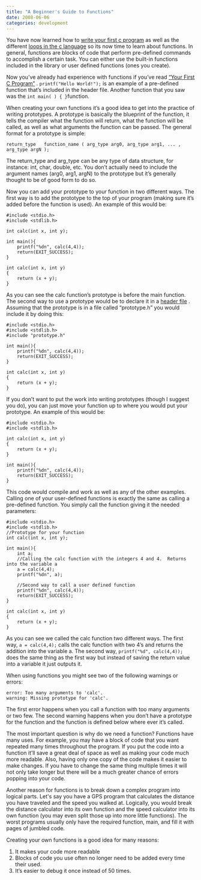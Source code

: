 ```yaml
---
title: "A Beginner's Guide to Functions"
date: 2008-06-06
categories: development
---
```


You have now learned how to  [write your first c program](/posts/your-first-c-program/)  as well as the different  [loops in the c language](/posts/loops-in-c/)  so its now time to learn about functions. In general, functions are blocks of code that perform pre-defined commands to accomplish a certain task. You can either use the built-in functions included in the library or user defined functions (ones you create).

Now you’ve already had experience with functions if you’ve read  [“Your First C Program”](https://web.archive.org/web/20080706104507/http://devjargon.com/tutorials/your-first-c-program/) . `printf("Hello World!");` is an example of a pre-defined function that’s included in the header file. Another function that you saw was the `int main( ) { }`function.

When creating your own functions it’s a good idea to get into the practice of writing prototypes. A prototype is basically the blueprint of the function, it tells the compiler what the function will return, what the function will be called, as well as what arguments the function can be passed. The general format for a prototype is simple:
```
return_type   function_name ( arg_type arg0, arg_type arg1, ... , arg_type argN );
```
The return_type and arg_type can be any type of data structure, for instance: int, char, double, etc. You don’t actually need to include the argument names (arg0, arg1, argN) to the prototype but it’s generally thought to be of good form to do so.

Now you can add your prototype to your function in two different ways. The first way is to add the prototype to the top of your program (making sure it’s added before the function is used). An example of this would be:

```
#include <stdio.h>
#include <stdlib.h>

int calc(int x, int y);

int main(){
    printf("%dn", calc(4,4));
    return(EXIT_SUCCESS);
}

int calc(int x, int y)
{
    return (x + y);
}
```
As you can see the calc function’s prototype is before the main function.
The second way to use a prototype would be to declare it in a  [header file](/posts/the-mysteries-of-pointers/) . Assuming that the prototype is in a file called “prototype.h” you would include it by doing this:

```
#include <stdio.h>
#include <stdlib.h>
#include "prototype.h"

int main(){
    printf("%dn", calc(4,4));
    return(EXIT_SUCCESS);
}

int calc(int x, int y)
{
    return (x + y);
}
```
If you don’t want to put the work into writing prototypes (though I suggest you do), you can just move your function up to where you would put your prototype. An example of this would be:
```
#include <stdio.h>
#include <stdlib.h>

int calc(int x, int y)
{
    return (x + y);
}

int main(){
    printf("%dn", calc(4,4));
    return(EXIT_SUCCESS);
}
```
This code would compile and work as well as any of the other examples.
Calling one of your user-defined functions is exactly the same as calling a pre-defined function. You simply call the function giving it the needed parameters:
```
#include <stdio.h>
#include <stdlib.h>
//Prototype for your function
int calc(int x, int y);

int main(){
    int a;
    //Calling the calc function with the integers 4 and 4.  Returns into the variable a
    a = calc(4,4);
    printf("%dn", a);

    //Second way to call a user defined function
    printf("%dn", calc(4,4));
    return(EXIT_SUCCESS);
}

int calc(int x, int y)
{
    return (x + y);
}
```
As you can see we called the calc function two different ways. The first way,
`a = calc(4,4);` calls the calc function with two 4’s and returns the addition into the variable a. The second way, `printf("%d", calc(4,4));`
 does the same thing as the first way but instead of saving the return value into a variable it just outputs it.

When using functions you might see two of the following warnings or errors:

```
error: Too many arguments to 'calc'.
warning: Missing prototype for 'calc'.
```

The first error happens when you call a function with too many arguments or two few. The second warning happens when you don’t have a prototype for the function and the function is defined below where ever it’s called.

The most important question is why do we need a function? Functions have many uses. For example, you may have a block of code that you want repeated many times throughout the program. If you put the code into a function it’ll save a great deal of space as well as making your code much more readable. Also, having only one copy of the code makes it easier to make changes. If you have to change the same thing multiple times it will not only take longer but there will be a much greater chance of errors popping into your code.

Another reason for functions is to break down a complex program into logical parts. Let's say you have a GPS program that calculates the distance you have traveled and the speed you walked at. Logically, you would break the distance calculator into its own function and the speed calculator into its own function (you may even split those up into more little functions). The worst programs usually only have the required function, main, and fill it with pages of jumbled code.

Creating your own functions is a good idea for many reasons:
1. It makes your code more readable
2. Blocks of code you use often no longer need to be added every time their used.
3. It’s easier to debug it once instead of 50 times.
